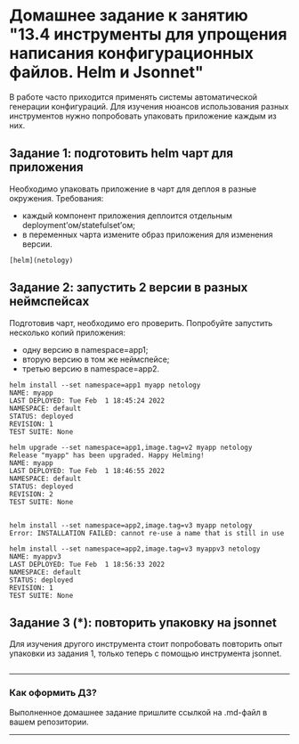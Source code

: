# Домашнее задание к занятию "13.4 инструменты для упрощения написания конфигурационных файлов. Helm и Jsonnet"
В работе часто приходится применять системы автоматической генерации конфигураций. Для изучения нюансов использования разных инструментов нужно попробовать упаковать приложение каждым из них.

## Задание 1: подготовить helm чарт для приложения
Необходимо упаковать приложение в чарт для деплоя в разные окружения. Требования:
* каждый компонент приложения деплоится отдельным deployment’ом/statefulset’ом;
* в переменных чарта измените образ приложения для изменения версии.

```
[helm](netology)
```

## Задание 2: запустить 2 версии в разных неймспейсах
Подготовив чарт, необходимо его проверить. Попробуйте запустить несколько копий приложения:
* одну версию в namespace=app1;
* вторую версию в том же неймспейсе;
* третью версию в namespace=app2.

```
helm install --set namespace=app1 myapp netology
NAME: myapp
LAST DEPLOYED: Tue Feb  1 18:45:24 2022
NAMESPACE: default
STATUS: deployed
REVISION: 1
TEST SUITE: None

helm upgrade --set namespace=app1,image.tag=v2 myapp netology
Release "myapp" has been upgraded. Happy Helming!
NAME: myapp
LAST DEPLOYED: Tue Feb  1 18:46:55 2022
NAMESPACE: default
STATUS: deployed
REVISION: 2
TEST SUITE: None


helm install --set namespace=app2,image.tag=v3 myapp netology
Error: INSTALLATION FAILED: cannot re-use a name that is still in use

helm install --set namespace=app2,image.tag=v3 myappv3 netology
NAME: myappv3
LAST DEPLOYED: Tue Feb  1 18:56:33 2022
NAMESPACE: default
STATUS: deployed
REVISION: 1
TEST SUITE: None

```

## Задание 3 (*): повторить упаковку на jsonnet
Для изучения другого инструмента стоит попробовать повторить опыт упаковки из задания 1, только теперь с помощью инструмента jsonnet.

```

```

---

### Как оформить ДЗ?

Выполненное домашнее задание пришлите ссылкой на .md-файл в вашем репозитории.

---